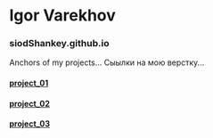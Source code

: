 # Igor Varekhov
### siodShankey.github.io
Anchors of my projects...
Сыылки на мою верстку...
#### [project_01](https://siodshankey.github.io/proejct_01/)

#### [project_02](https://siodshankey.github.io/project_02/)

#### [project_03](https://siodshankey.github.io/project_03/)
